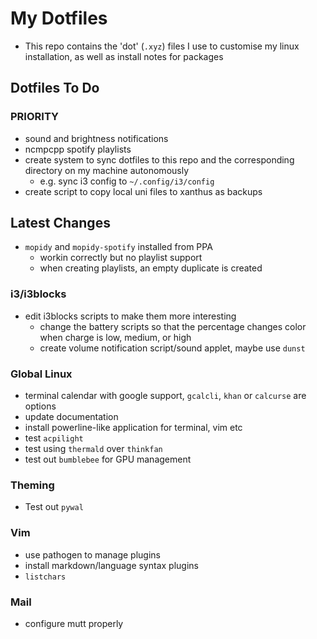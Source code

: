 # My Dotfiles
* This repo contains the 'dot' (`.xyz`) files I use to customise my linux installation, as well as install notes for packages

## Dotfiles To Do

### PRIORITY
- sound and brightness notifications
- ncmpcpp spotify playlists
- create system to sync dotfiles to this repo and the corresponding directory on my machine autonomously
  + e.g. sync i3 config to `~/.config/i3/config`
- create script to copy local uni files to xanthus as backups

## Latest Changes
- `mopidy` and `mopidy-spotify` installed from PPA
  + workin correctly but no playlist support
  + when creating playlists, an empty duplicate is created
  
### i3/i3blocks
- edit i3blocks scripts to make them more interesting
  + change the battery scripts so that the percentage changes color when charge is low, medium, or high  
  + create volume notification script/sound applet, maybe use `dunst`

### Global Linux
- terminal calendar with google support, `gcalcli`, `khan` or `calcurse` are options
- update documentation
- install powerline-like application for terminal, vim etc
- test `acpilight`
- test using `thermald` over `thinkfan`
- test out `bumblebee` for GPU management

### Theming
- Test out `pywal`

### Vim
- use pathogen to manage plugins
- install markdown/language syntax plugins
- `listchars`

### Mail
- configure mutt properly
